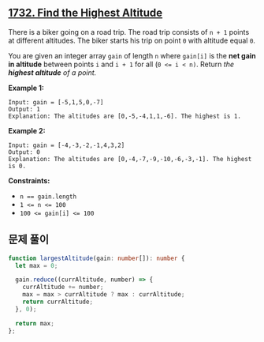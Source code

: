 ## **[1732. Find the Highest Altitude](https://leetcode.com/problems/find-the-highest-altitude)**

There is a biker going on a road trip. The road trip consists of `n + 1` points at different altitudes. The biker starts his trip on point `0` with altitude equal `0`.

You are given an integer array `gain` of length `n` where `gain[i]` is the **net gain in altitude** between points `i` and `i + 1` for all (`0 <= i < n)`. Return *the **highest altitude** of a point.*

**Example 1:**

```
Input: gain = [-5,1,5,0,-7]
Output: 1
Explanation: The altitudes are [0,-5,-4,1,1,-6]. The highest is 1.

```

**Example 2:**

```
Input: gain = [-4,-3,-2,-1,4,3,2]
Output: 0
Explanation: The altitudes are [0,-4,-7,-9,-10,-6,-3,-1]. The highest is 0.

```

**Constraints:**

- `n == gain.length`
- `1 <= n <= 100`
- `100 <= gain[i] <= 100`

## 문제 풀이

```typescript
function largestAltitude(gain: number[]): number {
  let max = 0;

  gain.reduce((currAltitude, number) => {
    currAltitude += number;
    max = max > currAltitude ? max : currAltitude;
    return currAltitude;
  }, 0);

  return max;
};
```